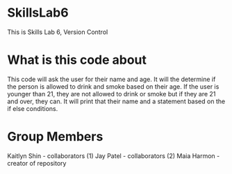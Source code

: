 # SkillsLab6
This is Skills Lab 6, Version Control
# What is this code about
This code will ask the user for their name and age. It will the determine if the person is allowed to drink and smoke
based on their age. If the user is younger than 21, they are not allowed to drink or smoke but if they are 21 and over, they can.
It will print that their name and a statement based on the if else conditions. 

# Group Members 
Kaitlyn Shin - collaborators (1)
Jay Patel - collaborators (2)
Maia Harmon - creator of repository 
